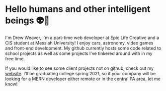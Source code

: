 # Hello humans and other intelligent beings 👽🤖

I'm Drew Weaver, I'm a part-time web developer at Epic Life Creative and a CIS student at Messiah University! I enjoy cars, astronomy, video games and front-end development. My github currently hosts some code related to school projects as well as some projects I've tinkered around with in my free time. 

If you would like to see some client projects not on github, check out my [website](http://drewweaver.co). I'll be graduating college spring 2021, so if your company will be looking for a MERN developer either remote or in the central PA area, let me know! 

